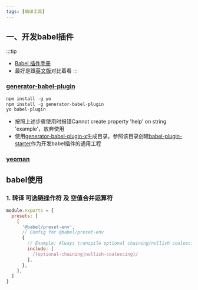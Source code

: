 ```yaml
---
tags: [编译工具]
---
```


## 一、开发babel插件
:::tip
- [Babel 插件手册](https://github.com/jamiebuilds/babel-handbook/blob/master/translations/zh-Hans/plugin-handbook.md)
- 最好是跟[英文版](https://github.com/jamiebuilds/babel-handbook/blob/master/translations/en/plugin-handbook.md)对比着看
:::

### [generator-babel-plugin](https://github.com/babel/generator-babel-plugin)
```js
npm install -g yo
npm install -g generator-babel-plugin
yo babel-plugin
```
- 按照上述步骤使用时报错Cannot create property 'help' on string 'example'，放弃使用
- 使用[generator-babel-plugin-x](https://github.com/OSpoon/generator-babel-plugin)生成目录，参照该目录创建[babel-plugin-starter](https://github.com/fqishuai/babel-plugin-starter)作为开发babel插件的通用工程

### [yeoman](https://yeoman.io/)

## babel使用
### 1. 转译 可选链操作符 及 空值合并运算符
```js title='babel.config.js'
module.exports = {
  presets: [
    [
      '@babel/preset-env',
      // Config for @babel/preset-env
      {
        // Example: Always transpile optional chaining/nullish coalescing
        include: [
          /(optional-chaining|nullish-coalescing)/
        ],
      },
    ],
  ]
}
```